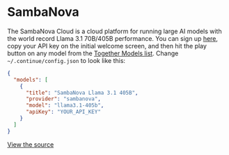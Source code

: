 # SambaNova

The SambaNova Cloud is a cloud platform for running large AI models with the world record Llama 3.1 70B/405B performance. You can sign up [here](https://cloud.sambanova.ai/), copy your API key on the initial welcome screen, and then hit the play button on any model from the [Together Models list](https://community.sambanova.ai/t/quick-start-guide/104). Change `~/.continue/config.json` to look like this:

```json title="~/.continue/config.json"
{
  "models": [
    {
      "title": "SambaNova Llama 3.1 405B",
      "provider": "sambanova",
      "model": "llama3.1-405b",
      "apiKey": "YOUR_API_KEY"
    }
  ]
}
```

[View the source](https://github.com/continuedev/continue/blob/main/core/llm/llms/SambaNova.ts)
